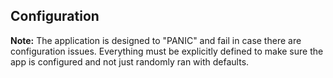 ## Configuration

**Note:** The application is designed to "PANIC" and fail in case there are configuration issues.
Everything must be explicitly defined to make sure the app is configured and not just randomly ran with defaults.